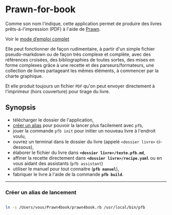 # Prawn-for-book

Comme son nom l'indique, cette application permet de produire des livres prêts-à-l'impression (PDF) à l'aide de [Prawn](https://github.com/justchilinp/prawnpdf).

Voir le [mode d’emploi complet](Manuel/manuel_building/book.pdf)

Elle peut fonctionner de façon rudimentaire, à partir d'un simple fichier pseudo-markdown ou de façon très complexe et complète, avec des références croisées, des bibliographies de toutes sortes, des mises en forme complexes grâce à une recette et des parseurs/formateurs, une collection de livres partageant les mêmes éléments, à commencer par la charte graphique.

Et elle produit toujours un fichier `PDF` qu'on peut envoyer directement à l'imprimeur (hors couverture) pour tirage du livre.

## Synopsis

* télécharger le dossier de l'application,
* [créer un alias](#make-alias) pour pouvoir la lancer plus facilement avec `pfb`,
* jouer la commande `pfb init` pour initier un nouveau livre à l'endroit voulu,
* ouvrez un terminal dans le dossier du livre (appelé `<dossier livre>` ci-dessous),
* élaborer le fichier du livre dans **`<dossier livre>/texte.pfb.md`**,
* affiner la recette directement dans **`<dossier livre>/recipe.yaml`** ou en vous aidant des assistants (`pfb assistant`)
* utiliser le manuel pour tout connaitre (**`pfb manuel`**),
* fabriquer le livre à l'aide de la commande **`pfb build`**.

---

<a name="make-alias"></a>

### Créer un alias de lancement

~~~bash

ln -s /Users/vous/Prawn4book/prawn4book.rb /usr/local/bin/pfb

~~~
